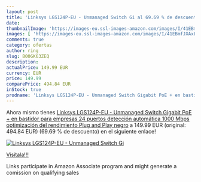 ```yaml
---
layout: post
title: 'Linksys LGS124P-EU - Unmanaged Switch Gi al 69.69 % de descuento'
date: 
thumbnailImage: 'https://images-eu.ssl-images-amazon.com/images/I/41EBmfJXAxL._SL200_.jpg'
images: [ 'https://images-eu.ssl-images-amazon.com/images/I/41EBmfJXAxL._SL200_.jpg' ]
comments: true
category: ofertas
author: ring
slug: B00GK63ZEQ
description:
actualPrice: 149.99 EUR
currency: EUR
price: 149.99
comparePrice: 494.84 EUR
inStock: true
prodname: 'Linksys LGS124P-EU - Unmanaged Switch Gigabit PoE + en bastidor para empresas  24 puertos  detección automática  1000 Mbps  optimización del rendimiento  Plug and Play   negro'
---
```


Ahora mismo tienes [Linksys LGS124P-EU - Unmanaged Switch Gigabit PoE + en bastidor para empresas  24 puertos  detección automática  1000 Mbps  optimización del rendimiento  Plug and Play   negro](https://www.amazon.es/dp/B00GK63ZEQ/?tag=tolees-21) a 149.99 EUR (original: 494.84 EUR) (69.69 %  de descuento) en el siguiente enlace!

[![Linksys LGS124P-EU - Unmanaged Switch Gi](https://images-eu.ssl-images-amazon.com/images/I/41EBmfJXAxL._SL200_.jpg)](https://www.amazon.es/dp/B00GK63ZEQ/?tag=tolees-21)

[Visítala!!!](https://www.amazon.es/dp/B00GK63ZEQ/?tag=tolees-21)

Links participate in Amazon Associate program and might generate a comission on qualifying sales
